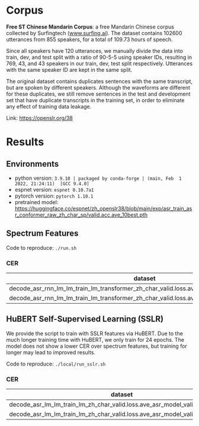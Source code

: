 # Corpus
**Free ST Chinese Mandarin Corpus**: a free Mandarin Chinese corpus collected by Surfingtech (www.surfing.ai). The dataset contains 102600 utterances from 855 speakers, for a total of 109.73 hours of speech. 

Since all speakers have 120 utterances, we manually divide the data into train, dev, and test split with a ratio of 90-5-5 using speaker IDs, resulting in 769, 43, and 43 speakers in our train, dev, test split respectively. Utterances with the same speaker ID are kept in the same split.

The original dataset contains duplicates sentences with the same transcript, but are spoken by different speakers. Although the waveforms are different for these duplicates, we still remove sentences in the test and development set that have duplicate transcripts in the training set, in order to eliminate any effect of training data leakage.

Link: https://openslr.org/38

# Results
## Environments
- python version: `3.9.10 | packaged by conda-forge | (main, Feb  1 2022, 21:24:11)  [GCC 9.4.0]`
- espnet version: `espnet 0.10.7a1`
- pytorch version: `pytorch 1.10.1`
- pretrained model: https://huggingface.co/espnet/zh_openslr38/blob/main/exp/asr_train_asr_conformer_raw_zh_char_sp/valid.acc.ave_10best.pth

## Spectrum Features
Code to reproduce:
```./run.sh```

### CER

|dataset|Snt|Wrd|Corr|Sub|Del|Ins|Err|S.Err|
|---|---|---|---|---|---|---|---|---|
|decode_asr_rnn_lm_lm_train_lm_transformer_zh_char_valid.loss.ave_asr_model_valid.acc.ave/dev|4322|46490|91.0|8.4|0.5|0.2|9.2|51.5|
|decode_asr_rnn_lm_lm_train_lm_transformer_zh_char_valid.loss.ave_asr_model_valid.acc.ave/test|4167|45803|91.1|8.5|0.5|0.2|9.1|52.2|

## HuBERT Self-Supervised Learning (SSLR)
We provide the script to train with SSLR features via HuBERT. Due to the much longer training time with HuBERT, we only train for 24 epochs. The model does not show a lower CER over spectrum features, but training for longer may lead to improved results.

Code to reproduce:
```./local/run_sslr.sh```

### CER

|dataset|Snt|Wrd|Corr|Sub|Del|Ins|Err|S.Err|
|---|---|---|---|---|---|---|---|---|
|decode_asr_lm_lm_train_lm_zh_char_valid.loss.ave_asr_model_valid.acc.best/dev|4322|46490|90.8|8.6|0.6|0.2|9.4|51.9|
|decode_asr_lm_lm_train_lm_zh_char_valid.loss.ave_asr_model_valid.acc.best/test|4167|45803|90.8|8.7|0.5|0.2|9.4|54.1|
